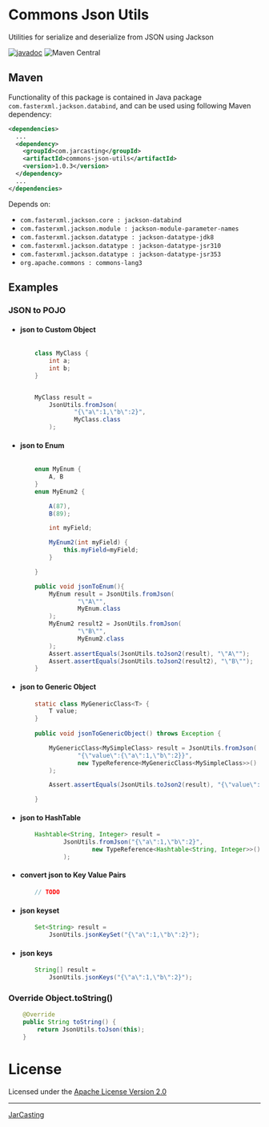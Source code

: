 # Commons Json Utils
Utilities for serialize and deserialize from JSON using Jackson

[![javadoc](https://javadoc.io/badge2/com.jarcasting/commons-json-utils/javadoc.svg)](https://javadoc.io/doc/com.jarcasting/commons-json-utils)
![Maven Central](https://img.shields.io/maven-central/v/com.jarcasting/commons-json-utils?style=flat-square)


## Maven

Functionality of this package is contained in Java package `com.fasterxml.jackson.databind`, and can be used using following Maven dependency:

```xml
<dependencies>
  ...
  <dependency>
    <groupId>com.jarcasting</groupId>
    <artifactId>commons-json-utils</artifactId>
    <version>1.0.3</version>
  </dependency>
  ...
</dependencies>
```

Depends on: 

* `com.fasterxml.jackson.core : jackson-databind`
* `com.fasterxml.jackson.module : jackson-module-parameter-names`
* `com.fasterxml.jackson.datatype : jackson-datatype-jdk8`
* `com.fasterxml.jackson.datatype : jackson-datatype-jsr310`
* `com.fasterxml.jackson.datatype : jackson-datatype-jsr353`
* `org.apache.commons : commons-lang3`










## Examples




### JSON to POJO

* #### json to Custom Object
    ```java
  
        class MyClass {
            int a;
            int b;
        }
  
  
        MyClass result = 
            JsonUtils.fromJson(
                   "{\"a\":1,\"b\":2}", 
                   MyClass.class
            );
    ```
  

* #### json to Enum
    ```java

        enum MyEnum {
            A, B
        }
        enum MyEnum2 {
    
            A(87),
            B(89);
    
            int myField;
    
            MyEnum2(int myField) {
                this.myField=myField;
            }
    
        }
    
        public void jsonToEnum(){
            MyEnum result = JsonUtils.fromJson(
                    "\"A\"",
                    MyEnum.class
            );
            MyEnum2 result2 = JsonUtils.fromJson(
                    "\"B\"",
                    MyEnum2.class
            );
            Assert.assertEquals(JsonUtils.toJson2(result), "\"A\"");
            Assert.assertEquals(JsonUtils.toJson2(result2), "\"B\"");
        }

    ```
  
* #### json to Generic Object
    ```java
        static class MyGenericClass<T> {
            T value;
        }
        
        public void jsonToGenericObject() throws Exception {
    
            MyGenericClass<MySimpleClass> result = JsonUtils.fromJson(
                    "{\"value\":{\"a\":1,\"b\":2}}",
                    new TypeReference<MyGenericClass<MySimpleClass>>() { }
            );
    
            Assert.assertEquals(JsonUtils.toJson2(result), "{\"value\":{\"a\":1,\"b\":2}}");
    
        }
    ```

* #### json to HashTable
    ```java
        Hashtable<String, Integer> result =
                JsonUtils.fromJson("{\"a\":1,\"b\":2}",
                        new TypeReference<Hashtable<String, Integer>>(){}
                );
    ```

* #### convert json to Key Value Pairs
    ```java
        // TODO

    ```

* #### json keyset
    ```java
        Set<String> result = 
            JsonUtils.jsonKeySet("{\"a\":1,\"b\":2}");
    ```

* #### json keys
    ```java
        String[] result = 
            JsonUtils.jsonKeys("{\"a\":1,\"b\":2}");
    ```



### Override Object.toString()

```java
    @Override
    public String toString() {
        return JsonUtils.toJson(this);
    }
```


License
=======
Licensed under the [Apache License Version 2.0](https://www.apache.org/licenses/LICENSE-2.0)

---

[JarCasting](https://jarcasting.com)